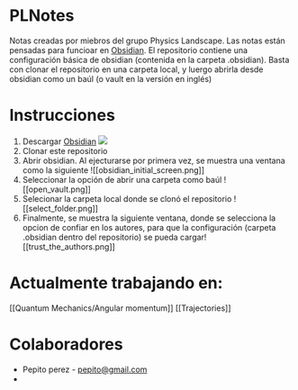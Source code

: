 # PLNotes
Notas creadas por miebros del grupo Physics Landscape.
Las notas están pensadas para funcioar en [Obsidian](https://obsidian.md/). El repositorio contiene una configuración básica de obsidian (contenida en la carpeta .obsidian). Basta con clonar el repositorio en una carpeta local, y luergo abrirla desde obsidian como un baúl (o vault en la versión en inglés)

# Instrucciones

1. Descargar [Obsidian](https://obsidian.md/)
![](obsidian_web_page.png)
2. Clonar este repositorio 
3. Abrir obsidian. Al ejecturarse por primera vez, se muestra una ventana como la siguiente 
![[obsidian_initial_screen.png]]
4. Seleccionar la opción de abrir una carpeta como baúl
![[open_vault.png]]
5. Selecionar la carpeta local donde se clonó el repositorio
![[select_folder.png]]
6. Finalmente, se muestra la siguiente ventana, donde se selecciona la opcion de confiar en los autores, para que la configuración (carpeta .obsidian dentro del repositorio) se pueda cargar![[trust_the_authors.png]]
# Actualmente trabajando en:
[[Quantum Mechanics/Angular momentum]]
[[Trajectories]]


# Colaboradores

- Pepito perez - pepito@gmail.com
- 

